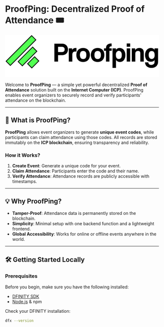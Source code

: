 # ProofPing: Decentralized Proof of Attendance 🎟️
![ProofPing Logo](./src/proofping_frontend/public/images/proofping-logo.png)

Welcome to **ProofPing** — a simple yet powerful decentralized **Proof of Attendance** solution built on the **Internet Computer (ICP)**. ProofPing enables event organizers to securely record and verify participants' attendance on the blockchain.  

---

## 🚀 What is ProofPing?

**ProofPing** allows event organizers to generate **unique event codes**, while participants can claim attendance using those codes. All records are stored immutably on the **ICP blockchain**, ensuring transparency and reliability.

### **How it Works?**
1. **Create Event**: Generate a unique code for your event.  
2. **Claim Attendance**: Participants enter the code and their name.  
3. **Verify Attendance**: Attendance records are publicly accessible with timestamps.  

---

## 💡 Why ProofPing?

- **Tamper-Proof**: Attendance data is permanently stored on the blockchain.  
- **Simplicity**: Minimal setup with one backend function and a lightweight frontend.  
- **Global Accessibility**: Works for online or offline events anywhere in the world.  

---

## 🛠️ Getting Started Locally

### **Prerequisites**
Before you begin, make sure you have the following installed:

- [DFINITY SDK](https://internetcomputer.org/docs/current/developer-docs/setup/install)  
- [Node.js](https://nodejs.org/) & npm  

Check your DFINITY installation:
```bash
dfx --version
